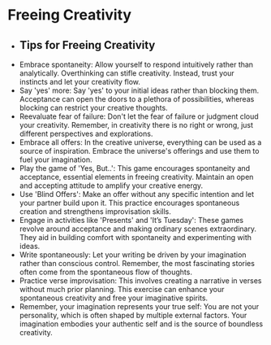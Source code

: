 # Freeing Creativity
- ## Tips for Freeing Creativity
- Embrace spontaneity: Allow yourself to respond intuitively rather than analytically. Overthinking can stifle creativity. Instead, trust your instincts and let your creativity flow.
- Say 'yes' more: Say 'yes' to your initial ideas rather than blocking them. Acceptance can open the doors to a plethora of possibilities, whereas blocking can restrict your creative thoughts.
- Reevaluate fear of failure: Don't let the fear of failure or judgment cloud your creativity. Remember, in creativity there is no right or wrong, just different perspectives and explorations.
- Embrace all offers: In the creative universe, everything can be used as a source of inspiration. Embrace the universe's offerings and use them to fuel your imagination.
- Play the game of 'Yes, But..': This game encourages spontaneity and acceptance, essential elements in freeing creativity. Maintain an open and accepting attitude to amplify your creative energy.
- Use 'Blind Offers': Make an offer without any specific intention and let your partner build upon it. This practice encourages spontaneous creation and strengthens improvisation skills.
- Engage in activities like 'Presents' and 'It’s Tuesday': These games revolve around acceptance and making ordinary scenes extraordinary. They aid in building comfort with spontaneity and experimenting with ideas.
- Write spontaneously: Let your writing be driven by your imagination rather than conscious control. Remember, the most fascinating stories often come from the spontaneous flow of thoughts.
- Practice verse improvisation: This involves creating a narrative in verses without much prior planning. This exercise can enhance your spontaneous creativity and free your imaginative spirits.
- Remember, your imagination represents your true self: You are not your personality, which is often shaped by multiple external factors. Your imagination embodies your authentic self and is the source of boundless creativity.